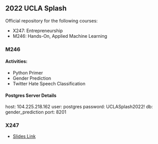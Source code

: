 ## 2022 UCLA Splash

Official repository for the following courses:

- X247: Entrepreneurship
- M246: Hands-On, Applied Machine Learning

### M246

#### Activities:

- Python Primer
- Gender Prediction
- Twitter Hate Speech Classification

#### Postgres Server Details

host: 104.225.218.162
user: postgres
password: UCLASplash2022!
db: gender_prediction
port: 8201   

### X247

- [Slides Link]()
